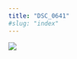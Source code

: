 ```yaml
---
title: "DSC_0641"
#slug: "index"
---
```


[![](/wp-content/2015/05/DSC_0641-201x300.jpg)](/wp-content/2015/05/DSC_0641.jpg)